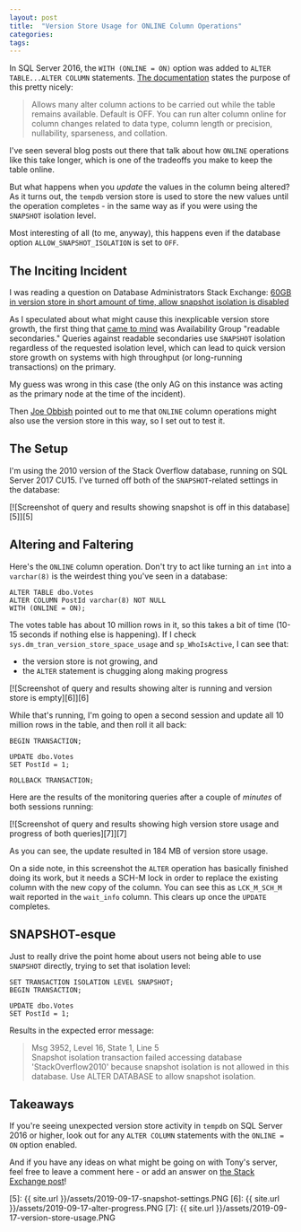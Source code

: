 ```yaml
---
layout: post
title:  "Version Store Usage for ONLINE Column Operations"
categories: 
tags: 
---
```


In SQL Server 2016, the `WITH (ONLINE = ON)` option was added to `ALTER TABLE...ALTER COLUMN` statements.  [The documentation][1] states the purpose of this pretty nicely:

> Allows many alter column actions to be carried out while the table remains available. Default is OFF. You can run alter column online for column changes related to data type, column length or precision, nullability, sparseness, and collation.

I've seen several blog posts out there that talk about how `ONLINE` operations like this take longer, which is one of the tradeoffs you make to keep the table online.  

But what happens when you *update* the values in the column being altered?  As it turns out, the `tempdb` version store is used to store the new values until the operation completes - in the same way as if you were using the `SNAPSHOT` isolation level.

Most interesting of all (to me, anyway), this happens even if the database option `ALLOW_SNAPSHOT_ISOLATION` is set to `OFF`.

## The Inciting Incident

I was reading a question on Database Administrators Stack Exchange: [60GB in version store in short amount of time, allow snapshot isolation is disabled][2]

As I speculated about what might cause this inexplicable version store growth, the first thing that [came to mind][3] was Availability Group "readable secondaries."  Queries against readable secondaries use `SNAPSHOT` isolation regardless of the requested isolation level, which can lead to quick version store growth on systems with high throughput (or long-running transactions) on the primary.

My guess was wrong in this case (the only AG on this instance was acting as the primary node at the time of the incident).

Then [Joe Obbish][4] pointed out to me that `ONLINE` column operations might also use the version store in this way, so I set out to test it.

## The Setup

I'm using the 2010 version of the Stack Overflow database, running on SQL Server 2017 CU15.  I've turned off both of the `SNAPSHOT`-related settings in the database:

[![Screenshot of query and results showing snapshot is off in this database][5]][5]

## Altering and Faltering

Here's the `ONLINE` column operation.  Don't try to act like turning an `int` into a `varchar(8)` is the weirdest thing you've seen in a database:

    ALTER TABLE dbo.Votes 
    ALTER COLUMN PostId varchar(8) NOT NULL 
    WITH (ONLINE = ON);

The votes table has about 10 million rows in it, so this takes a bit of time (10-15 seconds if nothing else is happening).  If I check `sys.dm_tran_version_store_space_usage` and `sp_WhoIsActive`, I can see that:

- the version store is not growing, and
- the `ALTER` statement is chugging along making progress

[![Screenshot of query and results showing alter is running and version store is empty][6]][6]

While that's running, I'm going to open a second session and update all 10 million rows in the table, and then roll it all back:

    BEGIN TRANSACTION;

    UPDATE dbo.Votes
    SET PostId = 1;

    ROLLBACK TRANSACTION;

Here are the results of the monitoring queries after a couple of *minutes* of both sessions running:

[![Screenshot of query and results showing high version store usage and progress of both queries][7]][7]

As you can see, the update resulted in 184 MB of version store usage.

On a side note, in this screenshot the `ALTER` operation has basically finished doing its work, but it needs a SCH-M lock in order to replace the existing column with the new copy of the column.  You can see this as `LCK_M_SCH_M` wait reported in the `wait_info` column.  This clears up once the `UPDATE` completes.

## SNAPSHOT-esque

Just to really drive the point home about users not being able to use `SNAPSHOT` directly, trying to set that isolation level:

    SET TRANSACTION ISOLATION LEVEL SNAPSHOT;
    BEGIN TRANSACTION;

    UPDATE dbo.Votes
    SET PostId = 1;

Results in the expected error message:

> Msg 3952, Level 16, State 1, Line 5  
> Snapshot isolation transaction failed accessing database 'StackOverflow2010' because snapshot isolation is not allowed in this database. Use ALTER DATABASE to allow snapshot isolation.

## Takeaways

If you're seeing unexpected version store activity in `tempdb` on SQL Server 2016 or higher, look out for any `ALTER COLUMN` statements with the `ONLINE = ON` option enabled.

And if you have any ideas on what might be going on with Tony's server, feel free to leave a comment here - or add an answer on [the Stack Exchange post][2]!

[1]: https://docs.microsoft.com/en-us/sql/t-sql/statements/alter-table-transact-sql?view=sql-server-2017
[2]: https://dba.stackexchange.com/q/248888/6141
[3]: https://dba.stackexchange.com/a/248901/6141
[4]: https://erikdarlingdata.com/author/joe-obbish/
[5]: {{ site.url }}/assets/2019-09-17-snapshot-settings.PNG
[6]: {{ site.url }}/assets/2019-09-17-alter-progress.PNG
[7]: {{ site.url }}/assets/2019-09-17-version-store-usage.PNG